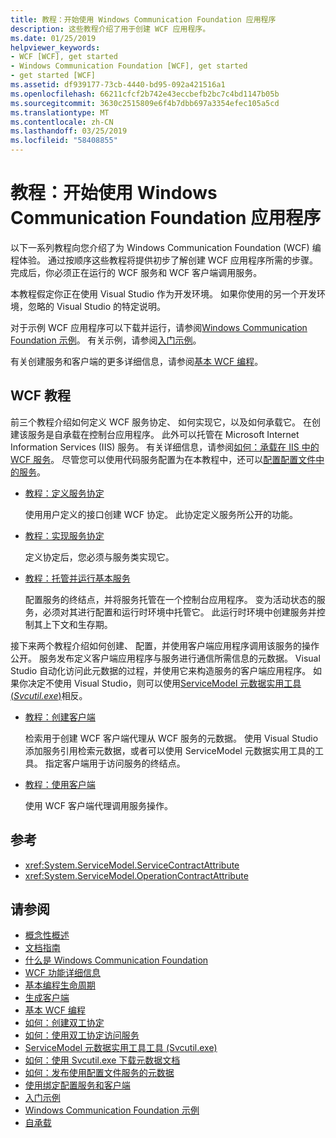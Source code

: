 ```yaml
---
title: 教程：开始使用 Windows Communication Foundation 应用程序
description: 这些教程介绍了用于创建 WCF 应用程序。
ms.date: 01/25/2019
helpviewer_keywords:
- WCF [WCF], get started
- Windows Communication Foundation [WCF], get started
- get started [WCF]
ms.assetid: df939177-73cb-4440-bd95-092a421516a1
ms.openlocfilehash: 66211cfcf2b742e43eccbefb2bc7c4bd1147b05b
ms.sourcegitcommit: 3630c2515809e6f4b7dbb697a3354efec105a5cd
ms.translationtype: MT
ms.contentlocale: zh-CN
ms.lasthandoff: 03/25/2019
ms.locfileid: "58408855"
---
```

# <a name="tutorial-get-started-with-windows-communication-foundation-applications"></a>教程：开始使用 Windows Communication Foundation 应用程序
以下一系列教程向您介绍了为 Windows Communication Foundation (WCF) 编程体验。 通过按顺序这些教程将提供初步了解创建 WCF 应用程序所需的步骤。 完成后，你必须正在运行的 WCF 服务和 WCF 客户端调用服务。 

本教程假定你正在使用 Visual Studio 作为开发环境。 如果你使用的另一个开发环境，忽略的 Visual Studio 的特定说明。 

对于示例 WCF 应用程序可以下载并运行，请参阅[Windows Communication Foundation 示例](samples/index.md)。 有关示例，请参阅[入门示例](samples/getting-started-sample.md)。

有关创建服务和客户端的更多详细信息，请参阅[基本 WCF 编程](basic-wcf-programming.md)。

## <a name="wcf-tutorials"></a>WCF 教程

前三个教程介绍如何定义 WCF 服务协定、 如何实现它，以及如何承载它。 在创建该服务是自承载在控制台应用程序。 此外可以托管在 Microsoft Internet Information Services (IIS) 服务。 有关详细信息，请参阅[如何：承载在 IIS 中的 WCF 服务](feature-details/how-to-host-a-wcf-service-in-iis.md)。 尽管您可以使用代码服务配置为在本教程中，还可以[配置配置文件中的服务](configuring-services-using-configuration-files.md)。 

- [教程：定义服务协定](how-to-define-a-wcf-service-contract.md)

    使用用户定义的接口创建 WCF 协定。 此协定定义服务所公开的功能。

- [教程：实现服务协定](how-to-implement-a-wcf-contract.md)

    定义协定后，您必须与服务类实现它。

- [教程：托管并运行基本服务](how-to-host-and-run-a-basic-wcf-service.md)

    配置服务的终结点，并将服务托管在一个控制台应用程序。 变为活动状态的服务，必须对其进行配置和运行时环境中托管它。 此运行时环境中创建服务并控制其上下文和生存期。

接下来两个教程介绍如何创建、 配置，并使用客户端应用程序调用该服务的操作公开。 服务发布定义客户端应用程序与服务进行通信所需信息的元数据。 Visual Studio 自动化访问此元数据的过程，并使用它来构造服务的客户端应用程序。 如果你决定不使用 Visual Studio，则可以使用[ServiceModel 元数据实用工具 (*Svcutil.exe*)](servicemodel-metadata-utility-tool-svcutil-exe.md)相反。

- [教程：创建客户端](how-to-create-a-wcf-client.md)

    检索用于创建 WCF 客户端代理从 WCF 服务的元数据。 使用 Visual Studio 添加服务引用检索元数据，或者可以使用 ServiceModel 元数据实用工具的工具。 指定客户端用于访问服务的终结点。

- [教程：使用客户端](how-to-use-a-wcf-client.md)

    使用 WCF 客户端代理调用服务操作。

## <a name="reference"></a>参考

- <xref:System.ServiceModel.ServiceContractAttribute>
- <xref:System.ServiceModel.OperationContractAttribute>

## <a name="see-also"></a>请参阅

- [概念性概述](conceptual-overview.md)
- [文档指南](guide-to-the-documentation.md)
- [什么是 Windows Communication Foundation](whats-wcf.md)
- [WCF 功能详细信息](feature-details/index.md)
- [基本编程生命周期](basic-programming-lifecycle.md)
- [生成客户端](building-clients.md)
- [基本 WCF 编程](basic-wcf-programming.md)
- [如何：创建双工协定](feature-details/how-to-create-a-duplex-contract.md)
- [如何：使用双工协定访问服务](feature-details/how-to-access-services-with-a-duplex-contract.md)
- [ServiceModel 元数据实用工具工具 (Svcutil.exe)](servicemodel-metadata-utility-tool-svcutil-exe.md)
- [如何：使用 Svcutil.exe 下载元数据文档](feature-details/how-to-use-svcutil-exe-to-download-metadata-documents.md)
- [如何：发布使用配置文件服务的元数据](feature-details/how-to-publish-metadata-for-a-service-using-a-configuration-file.md)
- [使用绑定配置服务和客户端](using-bindings-to-configure-services-and-clients.md)
- [入门示例](samples/getting-started-sample.md)
- [Windows Communication Foundation 示例](samples/index.md)
- [自承载](samples/self-host.md)


